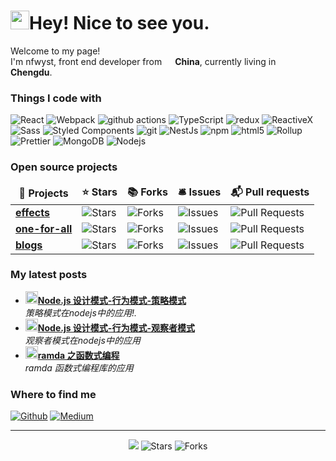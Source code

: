 <h1>
  <img src="https://emojis.slackmojis.com/emojis/images/1531849430/4246/blob-sunglasses.gif?1531849430"
    width="30" />Hey! Nice to see you.
</h1>

<p>Welcome to my page! </br> I'm nfwyst, front end developer from <img
    src="https://cdn-icons-png.flaticon.com/512/197/197560.png" width="13" /> <b>China</b>, currently living
  in <img src="https://cdn-icons-png.flaticon.com/512/197/197564.png" width="13" /> <b>Chengdu</b>. </p>
<h3>Things I code with</h3>
<p>
  <img alt="React" src="https://img.shields.io/badge/-React-45b8d8?style=flat-square&logo=react&logoColor=white" />
  <img alt="Webpack"
    src="https://img.shields.io/badge/-Webpack-8DD6F9?style=flat-square&logo=webpack&logoColor=white" />
  <img alt="github actions"
    src="https://img.shields.io/badge/-Github_Actions-2088FF?style=flat-square&logo=github-actions&logoColor=white" />
  <img alt="TypeScript"
    src="https://img.shields.io/badge/-TypeScript-007ACC?style=flat-square&logo=typescript&logoColor=white" />
  <img alt="redux" src="https://img.shields.io/badge/-Redux-764ABC?style=flat-square&logo=redux&logoColor=white" />
  <img alt="ReactiveX"
    src="https://img.shields.io/badge/-RxJs-B7178C?style=flat-square&logo=reactivex&logoColor=white" />
  <img alt="Sass" src="https://img.shields.io/badge/-Sass-CC6699?style=flat-square&logo=sass&logoColor=white" />
  <img alt="Styled Components"
    src="https://img.shields.io/badge/-Styled_Components-db7092?style=flat-square&logo=styled-components&logoColor=white" />
  <img alt="git" src="https://img.shields.io/badge/-Git-F05032?style=flat-square&logo=git&logoColor=white" />
  <img alt="NestJs" src="https://img.shields.io/badge/-NestJs-ea2845?style=flat-square&logo=nestjs&logoColor=white" />
  <img alt="npm" src="https://img.shields.io/badge/-NPM-CB3837?style=flat-square&logo=npm&logoColor=white" />
  <img alt="html5" src="https://img.shields.io/badge/-HTML5-E34F26?style=flat-square&logo=html5&logoColor=white" />
  <img alt="Rollup"
    src="https://img.shields.io/badge/-Rollup-EC4A3F?style=flat-square&logo=rollup.js&logoColor=white" />
  <img alt="Prettier"
    src="https://img.shields.io/badge/-Prettier-F7B93E?style=flat-square&logo=prettier&logoColor=white" />
  <img alt="MongoDB"
    src="https://img.shields.io/badge/-MongoDB-13aa52?style=flat-square&logo=mongodb&logoColor=white" />
  <img alt="Nodejs" src="https://img.shields.io/badge/-Nodejs-43853d?style=flat-square&logo=Node.js&logoColor=white" />
</p>
<h3>Open source projects</h3>
<table>
  <thead align="center">
    <tr border: none;>
      <td><b>🎁 Projects</b></td>
      <td><b>⭐ Stars</b></td>
      <td><b>📚 Forks</b></td>
      <td><b>🛎 Issues</b></td>
      <td><b>📬 Pull requests</b></td>
    </tr>
  </thead>
  <tbody>
    <tr>
      <td><a href="https://github.com/nfwyst/effect"><b>effects</b></a>
      </td>
      <td><img alt="Stars"
          src="https://img.shields.io/github/stars/nfwyst/effect?style=flat-square&labelColor=343b41" />
      </td>
      <td><img alt="Forks"
          src="https://img.shields.io/github/forks/nfwyst/effect?style=flat-square&labelColor=343b41" />
      </td>
      <td><img alt="Issues"
          src="https://img.shields.io/github/issues/nfwyst/effect?style=flat-square&labelColor=343b41" />
      </td>
      <td><img alt="Pull Requests"
          src="https://img.shields.io/github/issues-pr/nfwyst/effect?style=flat-square&labelColor=343b41" />
      </td>
    </tr>
    <tr>
      <td><a href="https://github.com/quanxiang-cloud/one-for-all"><b>one-for-all</b></a></td>
      <td><img alt="Stars"
          src="https://img.shields.io/github/stars/quanxiang-cloud/one-for-all?style=flat-square&labelColor=343b41" />
      </td>
      <td><img alt="Forks"
          src="https://img.shields.io/github/forks/quanxiang-cloud/one-for-all?style=flat-square&labelColor=343b41" />
      </td>
      <td><img alt="Issues"
          src="https://img.shields.io/github/issues/quanxiang-cloud/one-for-all?style=flat-square&labelColor=343b41" />
      </td>
      <td><img alt="Pull Requests"
          src="https://img.shields.io/github/issues-pr/quanxiang-cloud/one-for-all?style=flat-square&labelColor=343b41" />
      </td>
    </tr>
    <tr>
      <td><a href="https://github.com/nfwyst/blogs"><b>blogs</b></a></td>
      <td><img alt="Stars"
          src="https://img.shields.io/github/stars/nfwyst/blogs?style=flat-square&labelColor=343b41" />
      </td>
      <td><img alt="Forks"
          src="https://img.shields.io/github/forks/nfwyst/blogs?style=flat-square&labelColor=343b41" />
      </td>
      <td><img alt="Issues"
          src="https://img.shields.io/github/issues/nfwyst/blogs?style=flat-square&labelColor=343b41" />
      </td>
      <td><img alt="Pull Requests"
          src="https://img.shields.io/github/issues-pr/nfwyst/blogs?style=flat-square&labelColor=343b41" />
      </td>
    </tr>
  </tbody>
</table>
<h3>My latest posts</h3>
<ul>
  <li><a
      href="https://github.com/nfwyst/Blog/issues/13"><b><img
          src="https://emojipedia-us.s3.dualstack.us-west-1.amazonaws.com/thumbs/240/apple/237/fire_1f525.png"
          width="20" alt="new" />Node.js 设计模式-行为模式-策略模式</b></a><br /><i>策略模式在nodejs中的应用!.</i></li>
  <li><a
      href="https://github.com/nfwyst/Blog/issues/12"><b><img
          src="https://emojipedia-us.s3.dualstack.us-west-1.amazonaws.com/thumbs/240/apple/237/fire_1f525.png"
          width="20" alt="new" />Node.js 设计模式-行为模式-观察者模式</b></a><br /><i>观察者模式在nodejs中的应用</i></li>
  <li><a href="https://nfwyst.js.org/2018/06/28/ramda/"><b><img
          src="https://emojipedia-us.s3.dualstack.us-west-1.amazonaws.com/thumbs/240/apple/237/fire_1f525.png"
          width="20" alt="new" />ramda 之函数式编程</b></a><br /><i>ramda 函数式编程库的应用</i></li>
</ul>
<h3>Where to find me</h3>
<p><a href="https://github.com/nfwyst" target="_blank"><img alt="Github"
      src="https://img.shields.io/badge/GitHub-%2312100E.svg?&style=for-the-badge&logo=Github&logoColor=white" /></a>
  <a href="https://medium.com/@nfwyst" target="_blank"><img alt="Medium"
      src="https://img.shields.io/badge/medium-%2312100E.svg?&style=for-the-badge&logo=medium&logoColor=white" /></a>
</p>

------------
<p align="center"><img src="https://github.com/nfwyst/nfwyst/workflows/README%20build/badge.svg" /> <img alt="Stars"
    src="https://img.shields.io/github/stars/nfwyst/nfwyst?style=flat-square&labelColor=343b41" /> <img alt="Forks"
    src="https://img.shields.io/github/forks/nfwyst/nfwyst?style=flat-square&labelColor=343b41" /></p>
